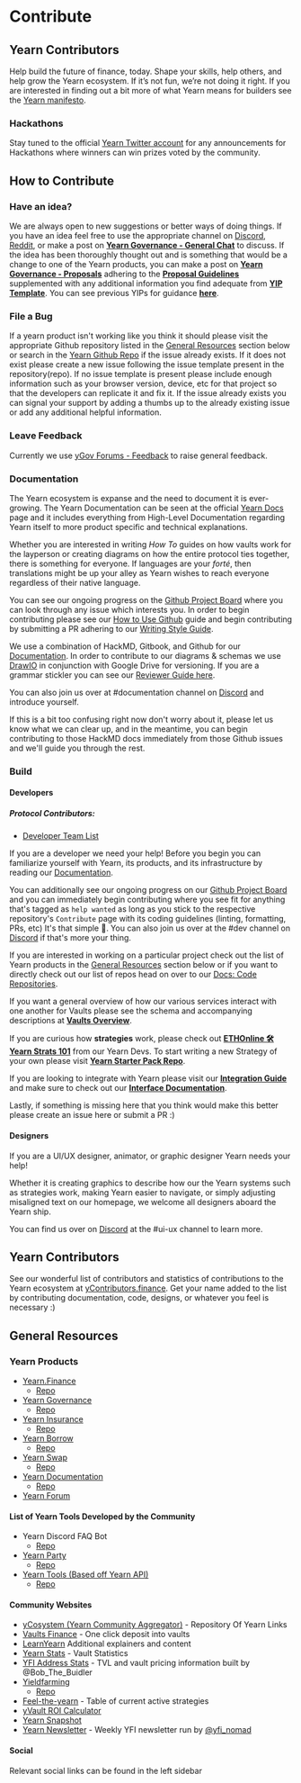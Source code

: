 # Contribute

## Yearn Contributors

Help build the future of finance, today. Shape your skills, help others, and help grow the Yearn ecosystem. If it’s not fun, we’re not doing it right. If you are interested in finding out a bit more of what Yearn means for builders see the [Yearn manifesto](https://gov.yearn.finance/t/how-we-think-about-yearn/7137).

### Hackathons

Stay tuned to the official [Yearn Twitter account](https://twitter.com/iearnfinance) for any announcements for Hackathons where winners can win prizes voted by the community.

## How to Contribute

### Have an idea?

We are always open to new suggestions or better ways of doing things. If you have an idea feel free to use the appropriate channel on [Discord](http://discord.yearn.finance), [Reddit](https://www.reddit.com/r/yearn_finance/), or make a post on **[Yearn Governance - General Chat](https://gov.yearn.finance/c/general-chat/7)** to discuss. If the idea has been thoroughly thought out and is something that would be a change to one of the Yearn products, you can make a post on **[Yearn Governance - Proposals](https://gov.yearn.finance/c/proposals/5])** adhering to the **[Proposal Guidelines](https://gov.yearn.finance/t/proposal-how-to/106)** supplemented with any additional information you find adequate from **[YIP Template](https://github.com/iearn-finance/YIPS/blob/master/yip-X.md)**. You can see previous YIPs for guidance **[here](https://yips.yearn.finance/all-yip)**.

### File a Bug

If a yearn product isn't working like you think it should please visit the appropriate Github repository listed in the [General Resources](##general-resources) section below or search in the [Yearn Github Repo](https://github.com/iearn-finance/yearn-protocol) if the issue already exists. If it does not exist please create a new issue following the issue template present in the repository(repo). If no issue template is present please include enough information such as your browser version, device, etc for that project so that the developers can replicate it and fix it. If the issue already exists you can signal your support by adding a thumbs up to the already existing issue or add any additional helpful information.

### Leave Feedback

Currently we use [yGov Forums - Feedback](https://gov.yearn.finance/c/feedback/2) to raise general feedback.

### Documentation

The Yearn ecosystem is expanse and the need to document it is ever-growing. The Yearn Documentation can be seen at the official [Yearn Docs](https://docs.yearn.finance/) page and it includes everything from High-Level Documentation regarding Yearn itself to more product specific and technical explanations.

Whether you are interested in writing _How To_ guides on how vaults work for the layperson or creating diagrams on how the entire protocol ties together, there is something for everyone. If languages are your _forté_, then translations might be up your alley as Yearn wishes to reach everyone regardless of their native language.

You can see our ongoing progress on the [Github Project Board](https://github.com/orgs/iearn-finance/projects/2) where you can look through any issue which interests you. In order to begin contributing please see our [How to Use Github](https://hackmd.io/4U35op0ORoGT24lzPhbGNQ) guide and begin contributing by submitting a PR adhering to our [Writing Style Guide](https://hackmd.io/dXQecpkJQX6XRy4y7k7j3g).

We use a combination of HackMD, Gitbook, and Github for our [Documentation](https://docs.yearn.finance/). In order to contribute to our diagrams & schemas we use [DrawIO](https://draw.io) in conjunction with Google Drive for versioning. If you are a grammar stickler you can see our [Reviewer Guide here](https://hackmd.io/juTKNn3xTpKJgFDo2AglLw).

You can also join us over at #documentation channel on [Discord](https://discord.com/invite/6PNv2nF) and introduce yourself.

If this is a bit too confusing right now don't worry about it, please let us know what we can clear up, and in the meantime, you can begin contributing to those HackMD docs immediately from those Github issues and we'll guide you through the rest.

### Build

#### Developers

##### Protocol Contributors:

- [Developer Team List](https://docs.yearn.finance/additional-resources/team#protocol-and-development)

If you are a developer we need your help! Before you begin you can familiarize yourself with Yearn, its products, and its infrastructure by reading our [Documentation](https://docs.yearn.finance/).

You can additionally see our ongoing progress on our [Github Project Board](https://github.com/orgs/iearn-finance/projects/1) and you can immediately begin contributing where you see fit for anything that's tagged as `help wanted` as long as you stick to the respective repository's `Contribute` page with its coding guidelines (linting, formatting, PRs, etc) It's that simple 🙂. You can also join us over at the #dev channel on [Discord](https://discord.com/invite/6PNv2nF) if that's more your thing.

If you are interested in working on a particular project check out the list of Yearn products in the [General Resources](##general-resources) section below or if you want to directly check out our list of repos head on over to our [Docs: Code Repositories](https://docs.yearn.finance/developers/code-repositories).

If you want a general overview of how our various services interact with one another for Vaults please see the schema and accompanying descriptions at **[Vaults Overview](https://docs.yearn.finance/developers/yvaults-documentation/vaults-overview)**.

If you are curious how **strategies** work, please check out **[ETHOnline 🛠️ Yearn Strats 101](https://www.youtube.com/watch?v=4gwZk-IaMRs)** from our Yearn Devs. To start writing a new Strategy of your own please visit **[Yearn Starter Pack Repo](https://github.com/iearn-finance/yearn-starter-pack)**.

If you are looking to integrate with Yearn please visit our **[Integration Guide](https://docs.yearn.finance/developers/integration-guide)** and make sure to check out our **[Interface Documentation](https://docs.yearn.finance/developers/yvaults-documentation/vault-interfaces)**.

Lastly, if something is missing here that you think would make this better please create an issue here or submit a PR :)

#### Designers

If you are a UI/UX designer, animator, or graphic designer Yearn needs your help!

Whether it is creating graphics to describe how our the Yearn systems such as strategies work, making Yearn easier to navigate, or simply adjusting misaligned text on our homepage, we welcome all designers aboard the Yearn ship.

You can find us over on [Discord](https://discord.com/invite/6PNv2nF) at the #ui-ux channel to learn more.

## Yearn Contributors

See our wonderful list of contributors and statistics of contributions to the Yearn ecosystem at [yContributors.finance](https://ycontributors.finance/). Get your name added to the list by contributing documentation, code, designs, or whatever you feel is necessary :)

## General Resources

### Yearn Products

- [Yearn.Finance](https://yearn.finance/)
  - [Repo](https://github.com/iearn-finance/iearn-finance)
- [Yearn Governance](https://ygov.finance/)
  - [Repo](https://github.com/iearn-finance/ygov-finance)
- [Yearn Insurance](https://yinsure.finance/)
  - [Repo](https://github.com/iearn-finance/yinsure-finance)
- [Yearn Borrow](https://yborrow.finance/)
  - [Repo](https://github.com/iearn-finance/iborrow-finance)
- [Yearn Swap](https://yswap.exchange/)
  - [Repo](https://github.com/iearn-finance/yswap-finance)
- [Yearn Documentation](https://docs.yearn.finance/)
  - [Repo](https://github.com/iearn-finance/docs)
- [Yearn Forum](https://gov.yearn.finance/)

#### List of Yearn Tools Developed by the Community

- Yearn Discord FAQ Bot
  - [Repo](https://github.com/dgornjakovic/yfi-faq-bot)
- [Yearn Party](https://yearn.party/)
  - [Repo](https://github.com/x48-crypto/yearn-party)
- [Yearn Tools (Based off Yearn API)](https://yearn.tools/)
  - [Repo](https://github.com/yearn-integrations/api)

#### Community Websites

- [yCosystem (Yearn Community Aggregator)](https://ycosystem.info/) - Repository Of Yearn Links
- [Vaults Finance](https://vaults.finance/) - One click deposit into vaults
- [LearnYearn](https://learnyearn.finance/) Additional explainers and content
- [Yearn Stats](https://stats.finance) - Vault Statistics
- [YFI Address Stats](https://www.yfistats.com/) - TVL and vault pricing information built by @Bob_The_Buidler
- [Yieldfarming](https://yieldfarming.info/)
  - [Repo](https://github.com/yieldfarming/yieldfarming)
- [Feel-the-yearn](https://feel-the-yearn.app) - Table of current active strategies
- [yVault ROI Calculator](https://yvault-roi.netlify.app/)
- [Yearn Snapshot](https://yearn.snapshot.page/)
- [Yearn Newsletter](https://yearn.substack.com/) - Weekly YFI newsletter run by [@yfi_nomad](https://twitter.com/yfi_nomad)

#### Social

Relevant social links can be found in the left sidebar
